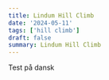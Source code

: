 ```yaml
---
title: Lindum Hill Climb
date: '2024-05-11'
tags: ['hill climb']
draft: false
summary: Lindum Hill Climb
---
```


Test på dansk
